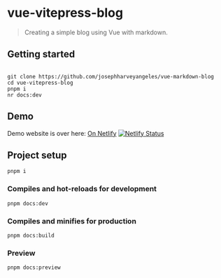 # vue-vitepress-blog
> Creating a simple blog using Vue with markdown.

## Getting started
```

git clone https://github.com/josephharveyangeles/vue-markdown-blog
cd vue-vitepress-blog
pnpm i
nr docs:dev
```


## Demo
Demo website is over here: [On Netlify](https://tanx.in/)
[![Netlify Status](https://api.netlify.com/api/v1/badges/822e5944-b162-48a6-b62b-b2b3d894e269/deploy-status)](https://app.netlify.com/sites/cheery-blini-1268ba/deploys)


## Project setup
```
pnpm i
```

### Compiles and hot-reloads for development
```
pnpm docs:dev
```

### Compiles and minifies for production
```
pnpm docs:build
```

### Preview
```
pnpm docs:preview
```
